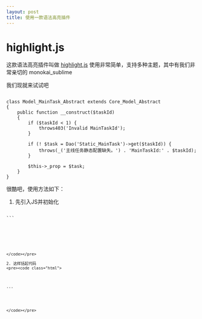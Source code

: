 ```yaml
---
layout: post
title: 使用一款语法高亮插件
---
```


# highlight.js

这款语法高亮插件叫做 [highlight.js](https://highlightjs.org/)
使用非常简单，支持多种主题，其中有我们非常亲切的 monokai_sublime 

我们现就来试试吧

<pre><code class="php">
class Model_MainTask_Abstract extends Core_Model_Abstract
{
    public function __construct($taskId)
    {
        if ($taskId < 1) {
            throws403('Invalid MainTaskId');
        }

        if (! $task = Dao('Static_MainTask')->get($taskId)) {
            throws(_('主线任务静态配置缺失。') . 'MainTaskId:' . $taskId);
        }

        $this->_prop = $task;
    }
}
</code></pre>

很酷吧，使用方法如下：

1. 先引入JS并初始化
<pre><code class="html">
```
<link rel="stylesheet" href="/path/to/styles/default.css">
<script src="/path/to/highlight.pack.js"></script>
<script>hljs.initHighlightingOnLoad();</script>
```
</code></pre>

2. 这样括起代码
<pre><code class="html">
```
<pre><code class="html">...</code></pre>
```
</code></pre>